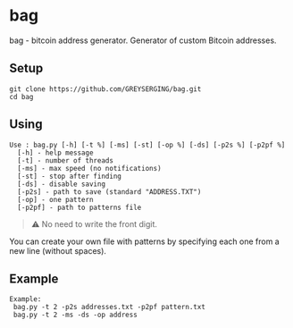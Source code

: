 # bag
bag - bitcoin address generator. Generator of custom Bitcoin addresses.
## Setup
```
git clone https://github.com/GREYSERGING/bag.git
cd bag
```

## Using
```
Use : bag.py [-h] [-t %] [-ms] [-st] [-op %] [-ds] [-p2s %] [-p2pf %]
  [-h] - help message
  [-t] - number of threads
  [-ms] - max speed (no notifications)
  [-st] - stop after finding
  [-ds] - disable saving
  [-p2s] - path to save (standard "ADDRESS.TXT")
  [-op] - one pattern
  [-p2pf] - path to patterns file
```
> :warning: No need to write the front digit.

You can create your own file with patterns by specifying each one from a new line (without spaces).

## Example
```
Example:
 bag.py -t 2 -p2s addresses.txt -p2pf pattern.txt
 bag.py -t 2 -ms -ds -op address
```
